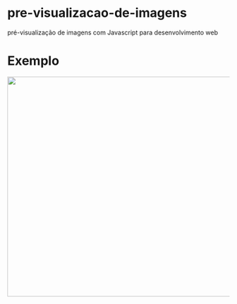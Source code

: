 # pre-visualizacao-de-imagens
pré-visualização de imagens com Javascript para desenvolvimento web

# Exemplo
<img src="https://media.giphy.com/media/9yZuScHdmj6tM9PLMs/giphy.gif" width="700" height="500" />
